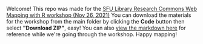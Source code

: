 Welcome! This repo was made for the
[SFU Library Research Commons Web Mapping with R workshop (Nov 26, 2021)](https://www.lib.sfu.ca/find/other-materials/data-gis/gis/36582)
You can download the materials for the workshop from the main folder by clicking the **Code** button then select **"Download ZIP"**, easy!
You can also [view the markdown here](https://jaifisch.github.io/webmapR/) for reference while we're going through the workshop. Happy mapping!
